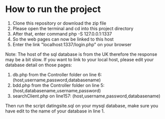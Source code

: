 # How to run the project
1. Clone this repository or download the zip file
2. Please open the terminal and cd into this project directory
3. After that, enter command       php -S 127.0.0.1:1337
4. So the web pages can now be linked to this host
5. Enter the link "localhost:1337/login.php" on your browser




Note: The host of the sql database is from the UK therefore the response may be a bit slow. If you want to link to your local host, please edit your database detail on those pages:

1. db.php from the Controller folder on line 6: (host,username,password,databasename)
2. bdd.php from the Controller folder on line 5: (host,databasename,username,password)
3. searchClient.php on line157: (host,username,password,databasename)

Then run the script datingsite.sql on your mysql database, make sure you have edit to the name of your database in line 1.
